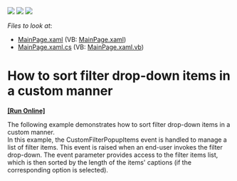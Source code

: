 <!-- default badges list -->
![](https://img.shields.io/endpoint?url=https://codecentral.devexpress.com/api/v1/VersionRange/128578283/11.2.5%2B)
[![](https://img.shields.io/badge/Open_in_DevExpress_Support_Center-FF7200?style=flat-square&logo=DevExpress&logoColor=white)](https://supportcenter.devexpress.com/ticket/details/E3849)
[![](https://img.shields.io/badge/📖_How_to_use_DevExpress_Examples-e9f6fc?style=flat-square)](https://docs.devexpress.com/GeneralInformation/403183)
<!-- default badges end -->
<!-- default file list -->
*Files to look at*:

* [MainPage.xaml](./CS/DXPivotGrid_CustomFilterItemsSorting/MainPage.xaml) (VB: [MainPage.xaml](./VB/DXPivotGrid_CustomFilterItemsSorting/MainPage.xaml))
* [MainPage.xaml.cs](./CS/DXPivotGrid_CustomFilterItemsSorting/MainPage.xaml.cs) (VB: [MainPage.xaml.vb](./VB/DXPivotGrid_CustomFilterItemsSorting/MainPage.xaml.vb))
<!-- default file list end -->
# How to sort filter drop-down items in a custom manner
<!-- run online -->
**[[Run Online]](https://codecentral.devexpress.com/e3849)**
<!-- run online end -->


<p>The following example demonstrates how to sort filter drop-down items in a custom manner.<br />
In this example, the CustomFilterPopupItems event is handled to manage a list of filter items. This event is raised when an end-user invokes the filter drop-down. The event parameter provides access to the filter items list, which is then sorted by the length of the items' captions (if the corresponding option is selected).</p><br />


<br/>


